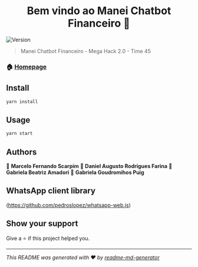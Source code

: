 <h1 align="center">Bem vindo ao Manei Chatbot Financeiro 👋</h1>
<p>
  <img alt="Version" src="https://img.shields.io/badge/version-1.0.0-blue.svg?cacheSeconds=2592000" />
</p>

> Manei Chatbot Financeiro - Mega Hack 2.0 - Time 45

### 🏠 [Homepage](https://maneichatbotfinanceiro.webflow.io/)

## Install

```sh
yarn install
```

## Usage

```sh
yarn start
```

## Authors

👤 **Marcelo Fernando Scarpim**
👤 **Daniel Augusto Rodrigues Farina**
👤 **Gabriela Beatriz Amadori**
👤 **Gabriela Goudromihos Puig**

## WhatsApp client library

(https://github.com/pedroslopez/whatsapp-web.js)

## Show your support

Give a ⭐️ if this project helped you.

***
_This README was generated with ❤️ by [readme-md-generator](https://github.com/kefranabg/readme-md-generator)_